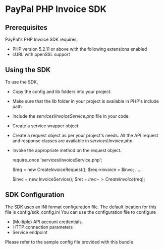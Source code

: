 PayPal PHP Invoice SDK
======================

Prerequisites
-------------

PayPal's PHP Invoice SDK requires 
 * PHP version 5.2.11 or above with the following extensions enabled
  * cURL with openSSL support
  

Using the SDK
-------------

To use the SDK, 
 * Copy the config and lib folders into your project.
 * Make sure that the lib folder in your project is available in PHP's include path
 * Include the *services\InvoiceService.php* file in your code.
 * Create a service wrapper object
 * Create a request object as per your project's needs. All the API request and response classes are available in *services\Invoice.php*
 * Invoke the appropriate method on the request object.


	require_once 'services\InvoiceService.php';


	$req = new CreateInvoiceRequest();
	$req->invoice = $invo;
	......

	$invc = new InvoiceService();
	$ret = $invc->CreateInvoice($req);
 
  
 

SDK Configuration
-----------------

The SDK uses an INI format configuration file. The default location for this file is config/sdk_config.ini
You can use the configuration file to configure
 * (Multiple) API account credentials.
 * HTTP connection parameters 
 * Service endpoint
 
Please refer to the sample config file provided with this bundle  
  